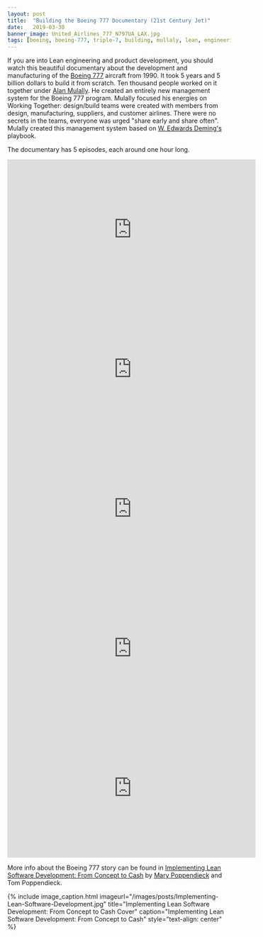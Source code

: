 ```yaml
---
layout: post
title:  "Building the Boeing 777 Documentary (21st Century Jet)"
date:   2019-03-30
banner_image: United_Airlines_777_N797UA_LAX.jpg
tags: [boeing, boeing-777, triple-7, building, mullaly, lean, engineering, development, documentary]
---
```


If you are into Lean engineering and product development, you should watch this beautiful documentary about the development and manufacturing of the [Boeing 777](https://en.wikipedia.org/wiki/Boeing_777) aircraft from 1990. It took 5 years and 5 billion dollars to build it from scratch. Ten thousand people worked on it together under [Alan Mulally](https://en.wikipedia.org/wiki/Alan_Mulally). He created an entirely new management system for the Boeing 777 program. Mulally focused his energies on Working Together: design/build teams were created with members from design, manufacturing, suppliers, and customer airlines. There were no secrets in the teams, everyone was urged "share early and share often". Mulally created this management system based on [W. Edwards Deming's](https://en.wikipedia.org/wiki/W._Edwards_Deming) playbook.

The documentary has 5 episodes, each around one hour long.

<iframe width="560" height="315" src="https://www.youtube.com/embed/0oyWZjdXxlw" frameborder="0" allow="accelerometer; autoplay; encrypted-media; gyroscope; picture-in-picture" allowfullscreen></iframe>

<!--more-->

<iframe width="560" height="315" src="https://www.youtube.com/embed/5inPWgrjONc" frameborder="0" allow="accelerometer; autoplay; encrypted-media; gyroscope; picture-in-picture" allowfullscreen></iframe>

<iframe width="560" height="315" src="https://www.youtube.com/embed/esmbJjK0M7Y" frameborder="0" allow="accelerometer; autoplay; encrypted-media; gyroscope; picture-in-picture" allowfullscreen></iframe>

<iframe width="560" height="315" src="https://www.youtube.com/embed/9LaSR97Zhhc" frameborder="0" allow="accelerometer; autoplay; encrypted-media; gyroscope; picture-in-picture" allowfullscreen></iframe>

<iframe width="560" height="315" src="https://www.youtube.com/embed/x4vEfZFx4hk" frameborder="0" allow="accelerometer; autoplay; encrypted-media; gyroscope; picture-in-picture" allowfullscreen></iframe>

More info about the Boeing 777 story can be found in [Implementing Lean Software Development: From Concept to Cash](https://www.amazon.com/gp/product/0321437381) by [Mary Poppendieck](https://www.amazon.com/Mary-Poppendieck/e/B001IGNU3O/) and Tom Poppendieck.

{% include image_caption.html imageurl="/images/posts/Implementing-Lean-Software-Development.jpg" 
title="Implementing Lean Software Development: From Concept to Cash Cover" caption="Implementing Lean Software Development: From Concept to Cash" style="text-align: center" %}


